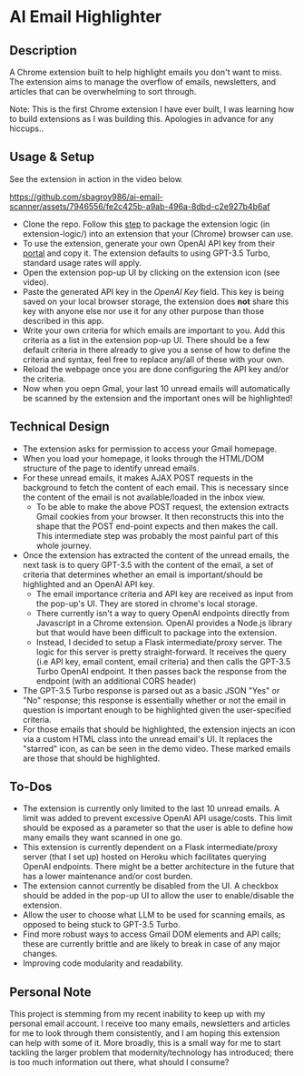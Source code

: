 # AI Email Highlighter

## Description
A Chrome extension built to help highlight emails you don't want to miss. The extension aims to manage the overflow of emails, newsletters, and articles that can be overwhelming to sort through. 

Note: This is the first Chrome extension I have ever built, I was learning how to build extensions as I was building this. Apologies in advance for any hiccups..

## Usage & Setup
See the extension in action in the video below.

https://github.com/sbagroy986/ai-email-scanner/assets/7946556/fe2c425b-a9ab-496a-8dbd-c2e927b4b6af


- Clone the repo. Follow this [step](https://developer.chrome.com/docs/extensions/get-started/tutorial/hello-world#load-unpacked) to package the extension logic (in extension-logic/) into an extension that your (Chrome) browser can use.
- To use the extension, generate your own OpenAI API key from their [portal](https://platform.openai.com/api-keys) and copy it. The extension defaults to using GPT-3.5 Turbo, standard usage rates will apply.
- Open the extension pop-up UI by clicking on the extension icon (see video).
- Paste the generated API key in the *OpenAI Key* field. This key is being saved on your local browser storage, the extension does **not** share this key with anyone else nor use it for any other purpose than those described in this app.
- Write your own criteria for which emails are important to you. Add this criteria as a list in the extension pop-up UI. There should be a few default criteria in there already to give you a sense of how to define the criteria and syntax, feel free to replace any/all of these with your own.
- Reload the webpage once you are done configuring the API key and/or the criteria.
- Now when you oepn Gmal, your last 10 unread emails will automatically be scanned by the extension and the important ones will be highlighted!

## Technical Design
- The extension asks for permission to access your Gmail homepage.
- When you load your homepage, it looks through the HTML/DOM structure of the page to identify unread emails.
- For these unread emails, it makes AJAX POST requests in the background to fetch the content of each email. This is necessary since the content of the email is not available/loaded in the inbox view.
  - To be able to make the above POST request, the extension extracts Gmail cookies from your browser. It then reconstructs this into the shape that the POST end-point expects and then makes the call. This intermediate step was probably the most painful part of this whole journey.
- Once the extension has extracted the content of the unread emails, the next task is to query GPT-3.5 with the content of the email, a set of criteria that determines whether an email is important/should be highlighted and an OpenAI API key.
  - The email importance criteria and API key are received as input from the pop-up's UI. They are stored in chrome's local storage.
  - There currently isn't a way to query OpenAI endpoints directly from Javascript in a Chrome extension. OpenAI provides a Node.js library but that would have been difficult to package into the extension.
  - Instead, I decided to setup a Flask intermediate/proxy server. The logic for this server is pretty straight-forward. It receives the query (i.e API key, email content, email criteria) and then calls the GPT-3.5 Turbo OpenAI endpoint. It then passes back the response from the endpoint (with an additional CORS header)
- The GPT-3.5 Turbo response is parsed out as a basic JSON "Yes" or "No" response; this response is essentially whether or not the email in question is important enough to be highlighted given the user-specified criteria.
- For those emails that should be highlighted, the extension injects an icon via a custom HTML class into the unread email's UI. It replaces the "starred" icon, as can be seen in the demo video. These marked emails are those that should be highlighted.

## To-Dos
- The extension is currently only limited to the last 10 unread emails. A limit was added to prevent excessive OpenAI API usage/costs. This limit should be exposed as a parameter so that the user is able to define how many emails they want scanned in one go.
- This extension is currently dependent on a Flask intermediate/proxy server (that I set up) hosted on Heroku which facilitates querying OpenAI endpoints. There might be a better architecture in the future that has a lower maintenance and/or cost burden.
- The extension cannot currently be disabled from the UI. A checkbox should be added in the pop-up UI to allow the user to enable/disable the extension.
- Allow the user to choose what LLM to be used for scanning emails, as opposed to being stuck to GPT-3.5 Turbo.
- Find more robust ways to access Gmail DOM elements and API calls; these are currently brittle and are likely to break in case of any major changes.
- Improving code modularity and readability.

## Personal Note
This project is stemming from my recent inability to keep up with my personal email account. I receive too many emails, newsletters and articles for me to look through them consistently, and I am hoping this extension can help with some of it. More broadly, this is a small way for me to start tackling the larger problem that modernity/technology has introduced; there is too much information out there, what should I consume?
